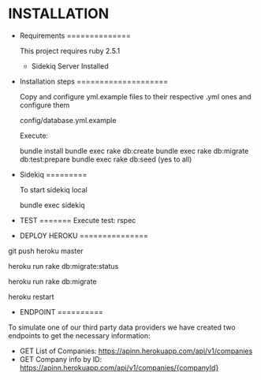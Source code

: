 INSTALLATION
============

* Requirements
==============

  This project requires ruby 2.5.1

  - Sidekiq Server Installed

* Installation steps
====================

  Copy and configure yml.example files to their respective .yml ones and configure them

  config/database.yml.example

  Execute:

    bundle install
    bundle exec rake db:create
    bundle exec rake db:migrate db:test:prepare
    bundle exec rake db:seed   (yes to all)

* Sidekiq
=========

  To start sidekiq local

  bundle exec sidekiq


* TEST
=======
  Execute test: rspec 


* DEPLOY HEROKU
===============

git push heroku master

heroku run rake db:migrate:status

heroku run rake db:migrate

heroku restart

* ENDPOINT
==========

To simulate one of our third party data providers we have created two endpoints to get the necessary information:

- GET List of Companies: https://apinn.herokuapp.com/api/v1/companies
- GET Company info by ID: https://apinn.herokuapp.com/api/v1/companies/{companyId}
